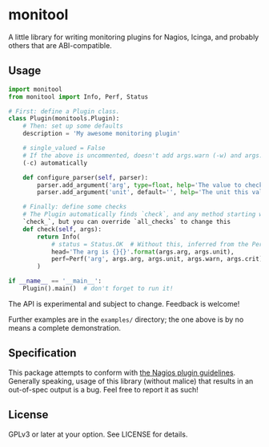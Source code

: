 # monitool

A little library for writing monitoring plugins for Nagios, Icinga, and
probably others that are ABI-compatible.

## Usage

```python
import monitool
from monitool import Info, Perf, Status

# First: define a Plugin class.
class Plugin(monitools.Plugin):
    # Then: set up some defaults
    description = 'My awesome monitoring plugin'

    # single_valued = False
    # If the above is uncommented, doesn't add args.warn (-w) and args.crit
    (-c) automatically

    def configure_parser(self, parser):
        parser.add_argument('arg', type=float, help='The value to check')
        parser.add_argument('unit', default='', help='The unit this value has')

    # Finally: define some checks
    # The Plugin automatically finds `check`, and any method starting with
    `check_`, but you can override `all_checks` to change this
    def check(self, args):
        return Info(
            # status = Status.OK  # Without this, inferred from the Perf data
            head='The arg is {}{}'.format(args.arg, args.unit),
            perf=Perf('arg', args.arg, args.unit, args.warn, args.crit),
        )

if __name__ == '__main__':
    Plugin().main()  # don't forget to run it!
```

The API is experimental and subject to change. Feedback is welcome!

Further examples are in the `examples/` directory; the one above is by no means
a complete demonstration.

## Specification

This package attempts to conform with [the Nagios plugin guidelines][npdg].
Generally speaking, usage of this library (without malice) that results in an
out-of-spec output is a bug. Feel free to report it as such!

[npdg]: https://nagios-plugins.org/doc/guidelines.html

## License

GPLv3 or later at your option. See LICENSE for details.
